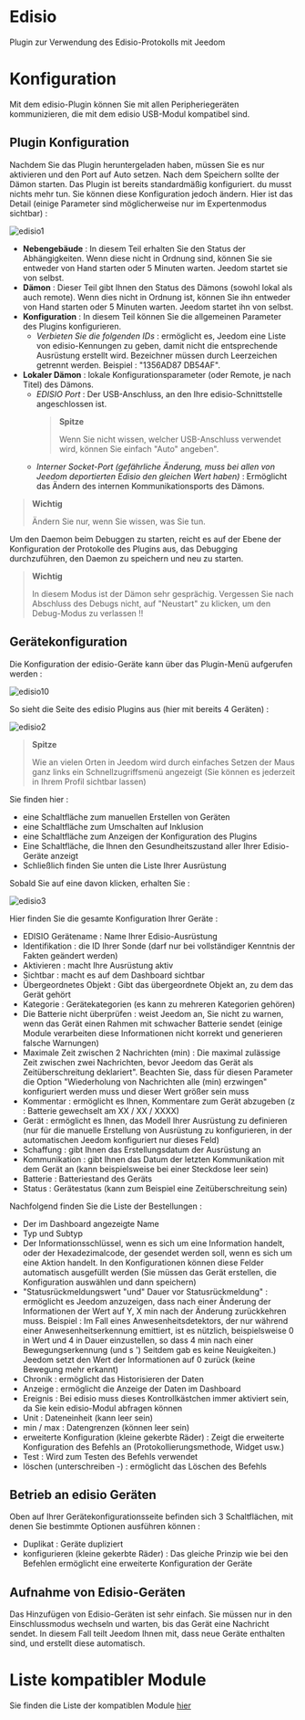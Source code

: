 # Edisio

Plugin zur Verwendung des Edisio-Protokolls mit Jeedom

# Konfiguration

Mit dem edisio-Plugin können Sie mit allen Peripheriegeräten kommunizieren, die mit dem edisio USB-Modul kompatibel sind.

## Plugin Konfiguration

Nachdem Sie das Plugin heruntergeladen haben, müssen Sie es nur aktivieren und den Port auf Auto setzen. Nach dem Speichern sollte der Dämon starten. Das Plugin ist bereits standardmäßig konfiguriert. du musst nichts mehr tun. Sie können diese Konfiguration jedoch ändern. Hier ist das Detail (einige Parameter sind möglicherweise nur im Expertenmodus sichtbar) :

![edisio1](../images/edisio1.JPG)

-   **Nebengebäude** : In diesem Teil erhalten Sie den Status der Abhängigkeiten. Wenn diese nicht in Ordnung sind, können Sie sie entweder von Hand starten oder 5 Minuten warten. Jeedom startet sie von selbst.
-   **Dämon** : Dieser Teil gibt Ihnen den Status des Dämons (sowohl lokal als auch remote). Wenn dies nicht in Ordnung ist, können Sie ihn entweder von Hand starten oder 5 Minuten warten. Jeedom startet ihn von selbst.
-   **Konfiguration** : In diesem Teil können Sie die allgemeinen Parameter des Plugins konfigurieren.
    -   *Verbieten Sie die folgenden IDs* : ermöglicht es, Jeedom eine Liste von edisio-Kennungen zu geben, damit nicht die entsprechende Ausrüstung erstellt wird. Bezeichner müssen durch Leerzeichen getrennt werden. Beispiel : "1356AD87 DB54AF".
-   **Lokaler Dämon** : lokale Konfigurationsparameter (oder Remote, je nach Titel) des Dämons.
    -   *EDISIO Port* : Der USB-Anschluss, an den Ihre edisio-Schnittstelle angeschlossen ist.
        > **Spitze**
        >
        > Wenn Sie nicht wissen, welcher USB-Anschluss verwendet wird, können Sie einfach "Auto" angeben".
    -   *Interner Socket-Port (gefährliche Änderung, muss bei allen von Jeedom deportierten Edisio den gleichen Wert haben)* : Ermöglicht das Ändern des internen Kommunikationsports des Dämons.

> **Wichtig**
>
> Ändern Sie nur, wenn Sie wissen, was Sie tun.

Um den Daemon beim Debuggen zu starten, reicht es auf der Ebene der Konfiguration der Protokolle des Plugins aus, das Debugging durchzuführen, den Daemon zu speichern und neu zu starten.

> **Wichtig**
>
> In diesem Modus ist der Dämon sehr gesprächig. Vergessen Sie nach Abschluss des Debugs nicht, auf "Neustart" zu klicken, um den Debug-Modus zu verlassen !!

## Gerätekonfiguration

Die Konfiguration der edisio-Geräte kann über das Plugin-Menü aufgerufen werden :

![edisio10](../images/edisio10.JPG)

So sieht die Seite des edisio Plugins aus (hier mit bereits 4 Geräten) :

![edisio2](../images/edisio2.JPG)

> **Spitze**
>
> Wie an vielen Orten in Jeedom wird durch einfaches Setzen der Maus ganz links ein Schnellzugriffsmenü angezeigt (Sie können es jederzeit in Ihrem Profil sichtbar lassen)

Sie finden hier :

-   eine Schaltfläche zum manuellen Erstellen von Geräten
-   eine Schaltfläche zum Umschalten auf Inklusion
-   eine Schaltfläche zum Anzeigen der Konfiguration des Plugins
-   Eine Schaltfläche, die Ihnen den Gesundheitszustand aller Ihrer Edisio-Geräte anzeigt
-   Schließlich finden Sie unten die Liste Ihrer Ausrüstung

Sobald Sie auf eine davon klicken, erhalten Sie :

![edisio3](../images/edisio3.JPG)

Hier finden Sie die gesamte Konfiguration Ihrer Geräte :

-   EDISIO Gerätename : Name Ihrer Edisio-Ausrüstung
-   Identifikation : die ID Ihrer Sonde (darf nur bei vollständiger Kenntnis der Fakten geändert werden)
-   Aktivieren : macht Ihre Ausrüstung aktiv
-   Sichtbar : macht es auf dem Dashboard sichtbar
-   Übergeordnetes Objekt : Gibt das übergeordnete Objekt an, zu dem das Gerät gehört
-   Kategorie : Gerätekategorien (es kann zu mehreren Kategorien gehören)
-   Die Batterie nicht überprüfen : weist Jeedom an, Sie nicht zu warnen, wenn das Gerät einen Rahmen mit schwacher Batterie sendet (einige Module verarbeiten diese Informationen nicht korrekt und generieren falsche Warnungen)
-   Maximale Zeit zwischen 2 Nachrichten (min) : Die maximal zulässige Zeit zwischen zwei Nachrichten, bevor Jeedom das Gerät als Zeitüberschreitung deklariert". Beachten Sie, dass für diesen Parameter die Option "Wiederholung von Nachrichten alle (min) erzwingen" konfiguriert werden muss und dieser Wert größer sein muss
-   Kommentar : ermöglicht es Ihnen, Kommentare zum Gerät abzugeben (z : Batterie gewechselt am XX / XX / XXXX)
-   Gerät : ermöglicht es Ihnen, das Modell Ihrer Ausrüstung zu definieren (nur für die manuelle Erstellung von Ausrüstung zu konfigurieren, in der automatischen Jeedom konfiguriert nur dieses Feld)
-   Schaffung : gibt Ihnen das Erstellungsdatum der Ausrüstung an
-   Kommunikation : gibt Ihnen das Datum der letzten Kommunikation mit dem Gerät an (kann beispielsweise bei einer Steckdose leer sein)
-   Batterie : Batteriestand des Geräts
-   Status : Gerätestatus (kann zum Beispiel eine Zeitüberschreitung sein)

Nachfolgend finden Sie die Liste der Bestellungen :

-   Der im Dashboard angezeigte Name
-   Typ und Subtyp
-   Der Informationsschlüssel, wenn es sich um eine Information handelt, oder der Hexadezimalcode, der gesendet werden soll, wenn es sich um eine Aktion handelt. In den Konfigurationen können diese Felder automatisch ausgefüllt werden (Sie müssen das Gerät erstellen, die Konfiguration auswählen und dann speichern)
-   "Statusrückmeldungswert "und" Dauer vor Statusrückmeldung" : ermöglicht es Jeedom anzuzeigen, dass nach einer Änderung der Informationen der Wert auf Y, X min nach der Änderung zurückkehren muss. Beispiel : Im Fall eines Anwesenheitsdetektors, der nur während einer Anwesenheitserkennung emittiert, ist es nützlich, beispielsweise 0 in Wert und 4 in Dauer einzustellen, so dass 4 min nach einer Bewegungserkennung (und s ') Seitdem gab es keine Neuigkeiten.) Jeedom setzt den Wert der Informationen auf 0 zurück (keine Bewegung mehr erkannt)
-   Chronik : ermöglicht das Historisieren der Daten
-   Anzeige : ermöglicht die Anzeige der Daten im Dashboard
-   Ereignis : Bei edisio muss dieses Kontrollkästchen immer aktiviert sein, da Sie kein edisio-Modul abfragen können
-   Unit : Dateneinheit (kann leer sein)
-   min / max : Datengrenzen (können leer sein)
-   erweiterte Konfiguration (kleine gekerbte Räder) : Zeigt die erweiterte Konfiguration des Befehls an (Protokollierungsmethode, Widget usw.)
-   Test : Wird zum Testen des Befehls verwendet
-   löschen (unterschreiben -) : ermöglicht das Löschen des Befehls

## Betrieb an edisio Geräten

Oben auf Ihrer Gerätekonfigurationsseite befinden sich 3 Schaltflächen, mit denen Sie bestimmte Optionen ausführen können :

-   Duplikat : Geräte dupliziert
-   konfigurieren (kleine gekerbte Räder) : Das gleiche Prinzip wie bei den Befehlen ermöglicht eine erweiterte Konfiguration der Geräte

## Aufnahme von Edisio-Geräten

Das Hinzufügen von Edisio-Geräten ist sehr einfach. Sie müssen nur in den Einschlussmodus wechseln und warten, bis das Gerät eine Nachricht sendet. In diesem Fall teilt Jeedom Ihnen mit, dass neue Geräte enthalten sind, und erstellt diese automatisch.

# Liste kompatibler Module

Sie finden die Liste der kompatiblen Module [hier](https://doc.jeedom.com/de_DE/edisio/equipement.compatible)
